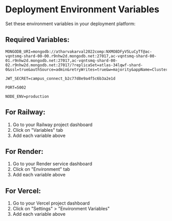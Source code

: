 # Deployment Environment Variables

Set these environment variables in your deployment platform:

## Required Variables:

```
MONGODB_URI=mongodb://atharvakarval2022comp:NXMO8DFyV5LuCyTf@ac-vqntsmq-shard-00-00.r9nhw2d.mongodb.net:27017,ac-vqntsmq-shard-00-01.r9nhw2d.mongodb.net:27017,ac-vqntsmq-shard-00-02.r9nhw2d.mongodb.net:27017/?replicaSet=atlas-34lqwf-shard-0&ssl=true&authSource=admin&retryWrites=true&w=majority&appName=Cluster0

JWT_SECRET=campus_connect_b2c77d8e9a4f5c6b3a2e1d

PORT=5002

NODE_ENV=production
```

## For Railway:
1. Go to your Railway project dashboard
2. Click on "Variables" tab
3. Add each variable above

## For Render:
1. Go to your Render service dashboard
2. Click on "Environment" tab
3. Add each variable above

## For Vercel:
1. Go to your Vercel project dashboard
2. Click on "Settings" > "Environment Variables"
3. Add each variable above